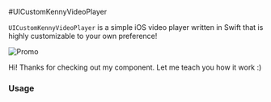 #UICustomKennyVideoPlayer

```UICustomKennyVideoPlayer``` is a simple iOS video player written in Swift that is highly customizable to your own preference!

![Promo](https://github.com/kennybatista/ui-components/blob/master/UICustomKennyVideoPlayer/uikennyvideoplayer.gif)

Hi! Thanks for checking out my component. Let me teach you how it work :)

### Usage
